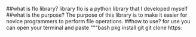 ##what is flo library?
library flo is a python library that I developed myself
##what is the purpose?
The purpose of this library is to make it easier for novice programmers to perform file operations. 
##how to use?
for use you can open your terminal and paste 
"""bash
pkg install git 
git clone https:
